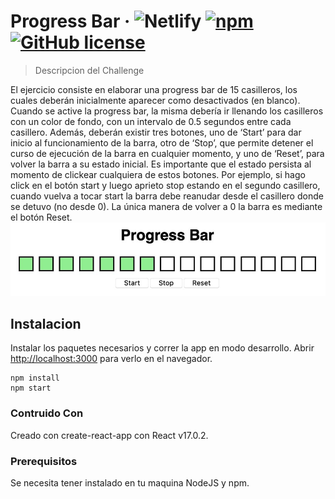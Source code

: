 # Progress Bar &middot; ![Netlify](https://img.shields.io/netlify/c1fcbf00-0e5a-4051-9893-e2b582e65f1b) [![npm](https://img.shields.io/npm/v/npm.svg?style=flat-square)](https://www.npmjs.com/package/npm) [![GitHub license](https://img.shields.io/badge/license-MIT-blue.svg?style=flat-square)](https://github.com/your/your-project/blob/master/LICENSE)

> Descripcion del Challenge

El ejercicio consiste en elaborar una progress bar de 15 casilleros, los cuales deberán inicialmente aparecer como desactivados (en blanco). Cuando se active la progress bar, la misma debería ir llenando los casilleros con un color de fondo, con un intervalo de 0.5 segundos entre cada casillero. Además, deberán existir tres botones, uno de ‘Start’ para dar inicio al funcionamiento de la barra, otro de ‘Stop’, que permite detener el curso de ejecución de la barra en cualquier momento, y uno de ‘Reset’, para volver la barra a su estado inicial. Es importante que el estado persista al momento de clickear cualquiera de estos botones. Por ejemplo, si hago click en el botón start y luego aprieto stop estando en el segundo casillero, cuando vuelva a tocar start la barra debe reanudar desde el casillero donde se detuvo (no desde 0). La única manera de volver a 0 la barra es mediante el botón Reset.
![Excercise example](./exercise.png)

## Instalacion

Instalar los paquetes necesarios y correr la app en modo desarrollo. Abrir [http://localhost:3000](http://localhost:3000) para verlo en el navegador.

```shell
npm install
npm start
```

### Contruido Con

Creado con create-react-app con React v17.0.2.

### Prerequisitos

Se necesita tener instalado en tu maquina NodeJS y npm.
